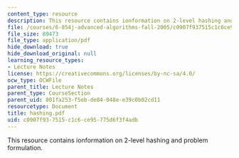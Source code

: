 ```yaml
---
content_type: resource
description: This resource contains ionformation on 2-level hashing and problem formulation.
file: /courses/6-854j-advanced-algorithms-fall-2005/c0907f937515c1c6ce95775d6f3f4adb_hashing.pdf
file_size: 89473
file_type: application/pdf
hide_download: true
hide_download_original: null
learning_resource_types:
- Lecture Notes
license: https://creativecommons.org/licenses/by-nc-sa/4.0/
ocw_type: OCWFile
parent_title: Lecture Notes
parent_type: CourseSection
parent_uid: 801fa253-f5eb-de84-048e-e39c0b02cd11
resourcetype: Document
title: hashing.pdf
uid: c0907f93-7515-c1c6-ce95-775d6f3f4adb
---
```

This resource contains ionformation on 2-level hashing and problem formulation.